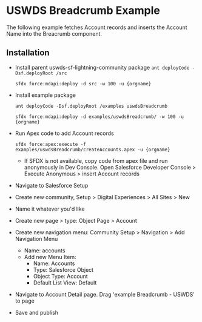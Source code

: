 # USWDS Breadcrumb Example

The following example fetches Account records and inserts the Account Name into the Breacrumb component.

## Installation

- Install parent uswds-sf-lightning-community package
  `ant deployCode -Dsf.deployRoot /src`

  `sfdx force:mdapi:deploy -d src -w 100 -u {orgname}`

- Install example package

  `ant deployCode -Dsf.deployRoot /examples uswdsBreadcrumb`

  `sfdx force:mdapi:deploy -d examples/uswdsBreadcrumb/ -w 100 -u {orgname}`

- Run Apex code to add Account records

  `sfdx force:apex:execute -f examples/uswdsBreadcrumb/createAccounts.apex -u {orgname}`

  - If SFDX is not available, copy code from apex file and run anonymously in Dev Console. Open Salesforce Developer Console > Execute Anonymous > insert Account records

- Navigate to Salesforce Setup
- Create new community, Setup > Digital Experiences > All Sites > New
- Name it whatever you'd like
- Create new page > type: Object Page > Account
- Create new navigation menu: Community Setup > Navigation > Add Navigation Menu

  - Name: accounts
  - Add new Menu Item:
    - Name: Accounts
    - Type: Salesforce Object
    - Object Type: Account
    - Default List View: Default

- Navigate to Account Detail page. Drag 'example Breadcrumb - USWDS' to page
- Save and publish
